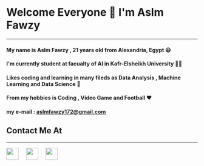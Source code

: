# Welcome Everyone 👋 I'm Aslm Fawzy
---------
 #### My name is Aslm Fawzy , 21 years old from Alexandria, Egypt   **😃**
 
#### I'm currently student at facualty of AI in Kafr-Elsheikh University **👨‍💼**
 
#### Likes coding and learning in many fileds as Data Analysis , Machine Learning and Data Science **🥰**

#### From my hobbies is Coding , Video Game and Football **❤️**


#### **my e-mail :** aslmfawzy172@gmail.com


## Contact Me At
---------

<a href="https://www.linkedin.com/in/aslm-fawzy-3b808b1b7/"><img height="32" width="32" src="https://upload.wikimedia.org/wikipedia/commons/thumb/c/ca/LinkedIn_logo_initials.png/600px-LinkedIn_logo_initials.png" /></a>&nbsp;&nbsp;&nbsp;&nbsp;
<a href="aslmfawzy172@gmail.com
"><img height="32" width="32" src="https://upload.wikimedia.org/wikipedia/commons/thumb/7/7e/Gmail_icon_%282020%29.svg/1024px-Gmail_icon_%282020%29.svg.png" /></a>&nbsp;&nbsp;&nbsp;&nbsp;
<a href="https://www.facebook.com/aslm.fawzy/"><img height="32" width="32" src="https://brandlogos.net/wp-content/uploads/2021/04/facebook-icon.png" /></a>&nbsp;&nbsp;&nbsp;&nbsp;
